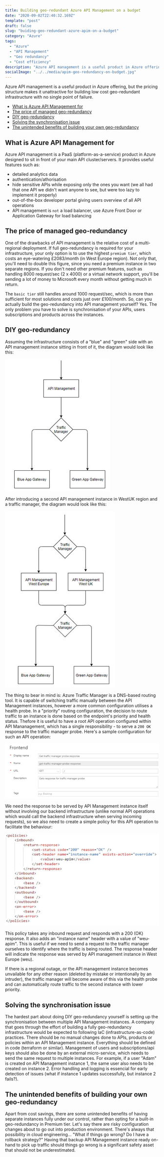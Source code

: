 ```yaml
---
title: Building geo-redundant Azure API Management on a budget
date: "2020-09-02T22:40:32.169Z"
template: "post"
draft: false
slug: "buiding-geo-redundant-azure-apim-on-a-budget"
category: "Azure"
tags:
  - "Azure"
  - "API Management"
  - "Geo redundancy"
  - "Cost efficiency"
description: "Azure API management is a useful product in Azure offering, but the pricing structure makes it unattractive for building low cost geo-redundant infrastructure with no single point of failure."
socialImage: "../../media/apim-geo-redundancy-on-budget.jpg"
---
```


Azure API management is a useful product in Azure offering, but the pricing structure makes it unattractive for building low cost geo-redundant infrastructure with no single point of failure.

- [What is Azure API Management for](#what-is-azure-api-management-for)
- [The price of managed geo-redundancy](#the-price-of-managed-geo-redundancy)
- [DIY geo-redundancy](#diy-geo-redundancy-yourself)
- [Solving the synchronisation issue](#solving-the-synchronisation-issue)
- [The unintended benefits of building your own geo-redundancy](#the-unintended-benefits-of-building-your-own-geo-redundancy)

## What is Azure API Management for

Azure API management is a PaaS (platform-as-a-service) product in Azure designed to sit in front of your main API cluster/servers. It provides useful features such as:
- detailed analytics data
- authentication/athorisation
- hide sensitive APIs while exposing only the ones you want (we all had that one API we didn't want anyone to see, but were too lazy to implement it properly)
- out-of-the-box developer portal giving users overview of all API operations
- API management is `not` a load balancer, use Azure Front Door or Application Gateway for load balancing

## The price of managed geo-redundancy

One of the drawbacks of API management is the relative cost of a multi-regional deployment. If full geo-redundancy is required for your infrastructure, your only option is to use the highest `premium tier`, which costs an eye-watering £2083/month (in West Europe region). Not only that, you'll need to double this figure, since you need a premium instance in two separate regions. If you don't need other premium features, such as handling 8000 request/sec (2 x 4000) or a virtual network support, you'll be sending a lot of money to Microsoft every month without getting much in return.

The `basic tier` still handles around 1000 request/sec, which is more than sufficient for most solutions and costs just over £100/month. So, can you actually build the geo-redundancy into API management yourself? Yes. The only problem you have to solve is synchronisation of your APIs, users subscriptions and products across the instances.

## DIY geo-redundancy

Assuming the infrastructure consists of a "blue" and "green" side with an API management instance sitting in front of it, the diagram would look like this:

![apim-bluegreen.jpg](/media/apim-bluegreen.jpg)

After introducing a second API management instance in WestUK region and a traffic manager, the diagram would look like this:

![apim-geo-redundant-bluegreen.jpg](/media/apim-geo-redundant-bluegreen.jpg)

The thing to bear in mind is: Azure Traffic Manager is a DNS-based routing tool. It is capable of switching traffic manually between the API Management instances, however a more common configuration utilises a health probe. In a "priority" routing configuration, the decision to route traffic to an instance is done based on the endpoint's priority and health status. Thefore it is useful to have a root API operation configured within API Mananagement, which has a single responsibility - to serve a `200 OK` response to the traffic manager probe. Here's a sample configuration for such an API operation:

![apim-health-probe-api.jpg](/media/apim-health-probe-api.jpg)

We need the response to be served by API Management instance itself without involving our backend infrastructure (unlike normal API operations which would call the backend infrastructure when serving incoming requests), so we also need to create a simple policy for this API operation to facilitate the behaviour:

![apim-health-probe-policy.jpg](/media/apim-health-probe-policy.jpg)

This policy takes any inbound request and responds with a 200 (OK) response. It also adds an "instance name" header with a value of "weu-apim". This is useful if we need to send a request to the traffic manager ourselves to identify where the traffic is being routed. The response header will indicate the response was served by API management instance in West Europe (weu).

If there is a regional outage, or the API management instance becomes unvailable for any other reason (deleted by mistake or intentionally by an intruder), the traffic manager will become aware of this via the health probe and can automatically route traffic to the second instance with lower priority.

## Solving the synchronisation issue

The hardest part about doing DIY geo-redundancy yourself is setting up the synchronisation between multiple API Management instances. A company that goes through the effort of building a fully geo-redundancy infrastructure would be expected to following IaC (infrastructure-as-code) practices. There should be no manual changes done to APIs, products or policies within an API Management instance. Everything should be defined in code (terraform or similar). Management of users and subscriptions/api keys should also be done by an external micro-service, which needs to send the same request to multiple instances. For example, if a user "Adam" is created on API Management instance 1, the same user also needs to be created on instance 2. Error handling and logging is essencial for early detection of issues (what if instance 1 updates successfully, but instance 2 fails?).

## The unintended benefits of building your own geo-redundancy

Apart from cost savings, there are some unintended benefits of having separate instances fully under our control, rather than opting for a built-in geo-redundancy in Premium tier. Let's say there are risky configuration changes about to go out into production environment. There's always that possibility in cloud engineering... "What if things go wrong? Do I have a rollback strategy?" Having that backup API Management instance ready on-hand to pick up traffic should things go wrong is a significant safety asset that should not be underestimated.